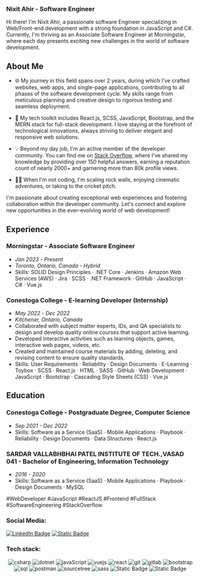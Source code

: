 ### Nixit Ahir - Software Engineer

Hi there! I'm Nixit Ahir, a passionate software Engineer specializing in Web/Front-end development with a strong foundation in JavaScript and C#. Currently, I'm thriving as an Associate Software Engineer at Morningstar, where each day presents exciting new challenges in the world of software development.

## About Me

- 🌐 My journey in this field spans over 2 years, during which I've crafted websites, web apps, and single-page applications, contributing to all phases of the software development cycle. My skills range from meticulous planning and creative design to rigorous testing and seamless deployment.

- 🚀 My tech toolkit includes React.js, SCSS, JavaScript, Bootstrap, and the MERN stack for full-stack development. I love staying at the forefront of technological innovations, always striving to deliver elegant and responsive web solutions.

- 💡 Beyond my day job, I'm an active member of the developer community. You can find me on [Stack Overflow](https://stackoverflow.com/users/11850259/nexo), where I've shared my knowledge by providing over 150 helpful answers, earning a reputation count of nearly 2000+ and garnering more than 80k profile views.

- 🧗‍♂️ When I'm not coding, I'm scaling rock walls, enjoying cinematic adventures, or taking to the cricket pitch.

I'm passionate about creating exceptional web experiences and fostering collaboration within the developer community. Let's connect and explore new opportunities in the ever-evolving world of web development!

## Experience

### Morningstar - Associate Software Engineer
- *Jan 2023 - Present*
- *Toronto, Ontario, Canada - Hybrid*
- Skills: SOLID Design Principles · .NET Core · Jenkins · Amazon Web Services (AWS) · Jira · SCSS · .NET Framework · GitHub · JavaScript · C# · Vue.js

### Conestoga College - E-learning Developer (Internship)
- *May 2022 - Dec 2022*
- *Kitchener, Ontario, Canada*
- Collaborated with subject matter experts, IDs, and QA specialists to design and develop quality online courses that support active learning.
- Developed interactive activities such as learning objects, games, interactive web pages, videos, etc.
- Created and maintained course materials by adding, deleting, and revising content to ensure quality standards.
- Skills: User Requirements · Reliability · Design Documents · E-Learning · Toybox · SCSS · React.js · HTML · SASS · GitHub · Web Development · JavaScript · Bootstrap · Cascading Style Sheets (CSS) · Vue.js

## Education

### Conestoga College - Postgraduate Degree, Computer Science
- *Sep 2021 - Dec 2022*
- Skills: Software as a Service (SaaS) · Mobile Applications · Playbook · Reliability · Design Documents · Data Structures · React.js

### SARDAR VALLABHBHAI PATEL INSTITUTE OF TECH.,VASAD 041 - Bachelor of Engineering, Information Technology
- *2016 - 2020*
- Skills: Software as a Service (SaaS) · Mobile Applications · Playbook · Design Documents · MySQL

#WebDeveloper #JavaScript #ReactJS #Frontend #FullStack #SoftwareEngineering #StackOverflow

### Social Media:
[![LinkedIn Badge](https://img.shields.io/badge/LinkedIn-%230A66C2?logo=LinkedIn)](https://www.linkedin.com/in/nixit-ahir/)
[![Static Badge](https://img.shields.io/badge/stackoverflow-black?logo=stackoverflow&logoColor=%23F47F24&labelColor=black
)](https://stackoverflow.com/users/11850259/nexo)






### Tech stack:
<p align="center">
  <img alt="csharp" src="https://img.shields.io/badge/c%23-%23512BD4?style=for-the-badge&logo=csharp&logoColor=%23512BD4&labelColor=black">
  <img alt="dotnet" src="https://img.shields.io/badge/dotnet-%23512BD4?style=for-the-badge&logo=dotnet&logoColor=%23512BD4&labelColor=black">
  <img alt="javaScript" src="https://img.shields.io/badge/javascript-%23F7DF1E?style=for-the-badge&logo=javascript&logoColor=%23F7DF1E&labelColor=black">
  <img alt="vuejs" src="https://img.shields.io/badge/vuejs-%234FC08D?style=for-the-badge&logo=vuedotjs&logoColor=%234FC08D&labelColor=black">
  <img alt="react" src="https://img.shields.io/badge/react-%2361DAFB?style=for-the-badge&logo=react&logoColor=%2361DAFB&labelColor=black">
  <img alt="git" src="https://img.shields.io/badge/git-%23F05032?style=for-the-badge&logo=git&logoColor=black">
  <img alt="gitlab" src="https://img.shields.io/badge/gitlab-%23FC6D26?style=for-the-badge&logo=gitlab&logoColor=black">
  <img alt="bootstrap" src="https://img.shields.io/badge/bootstrap-%237952B3?style=for-the-badge&logo=bootstrap&logoColor=white">
  <img alt="sql" src="https://img.shields.io/badge/microsoft_sql_server-%23CC2927?style=for-the-badge&logo=microsoftsqlserver&logoColor=white">
  <img alt="postman" src="https://img.shields.io/badge/Postman-%23FF6C37?style=for-the-badge&logo=Postman&logoColor=white">
  <img alt="sourcetree" src="https://img.shields.io/badge/sourcetree-black?style=for-the-badge&logo=sourcetree&logoColor=%230052CC&labelColor=black">
  <img alt="sass" src="https://img.shields.io/badge/sass-black?style=for-the-badge&logo=sass&logoColor=%23CC6699&labelColor=black">
  <img alt="Static Badge" src="https://img.shields.io/badge/css3-black?style=for-the-badge&logo=css3&logoColor=%231572B6&labelColor=black">
  <img alt="Static Badge" src="https://img.shields.io/badge/nodejs-%23339933?style=for-the-badge&logo=nodedotjs&logoColor=%23339933&labelColor=black">
</p>


